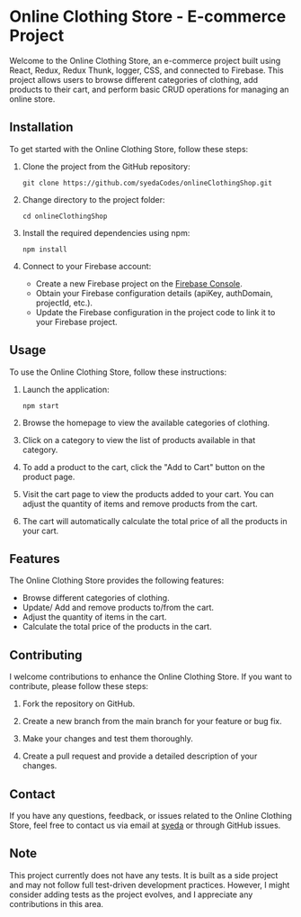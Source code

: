 # Online Clothing Store - E-commerce Project

Welcome to the Online Clothing Store, an e-commerce project built using React, Redux, Redux Thunk, logger, CSS, and connected to Firebase. This project allows users to browse different categories of clothing, add products to their cart, and perform basic CRUD operations for managing an online store.

## Installation

To get started with the Online Clothing Store, follow these steps:

1. Clone the project from the GitHub repository:

    `git clone https://github.com/syedaCodes/onlineClothingShop.git`

2. Change directory to the project folder:

    `cd onlineClothingShop`

3. Install the required dependencies using npm:

    `npm install`

4. Connect to your Firebase account:
    - Create a new Firebase project on the [Firebase Console](https://console.firebase.google.com/).
    - Obtain your Firebase configuration details (apiKey, authDomain, projectId, etc.).
    - Update the Firebase configuration in the project code to link it to your Firebase project.

## Usage

To use the Online Clothing Store, follow these instructions:

1. Launch the application:

    `npm start`

2. Browse the homepage to view the available categories of clothing.

3. Click on a category to view the list of products available in that category.

4. To add a product to the cart, click the "Add to Cart" button on the product page.

5. Visit the cart page to view the products added to your cart. You can adjust the quantity of items and remove products from the cart.

6. The cart will automatically calculate the total price of all the products in your cart.

## Features

The Online Clothing Store provides the following features:

-   Browse different categories of clothing.
-   Update/ Add and remove products to/from the cart.
-   Adjust the quantity of items in the cart.
-   Calculate the total price of the products in the cart.

## Contributing

I welcome contributions to enhance the Online Clothing Store. If you want to contribute, please follow these steps:

1. Fork the repository on GitHub.

2. Create a new branch from the main branch for your feature or bug fix.

3. Make your changes and test them thoroughly.

4. Create a pull request and provide a detailed description of your changes.

## Contact

If you have any questions, feedback, or issues related to the Online Clothing Store, feel free to contact us via email at [syeda](mailto:syedaa.codes@gmail.com) or through GitHub issues.

## Note

This project currently does not have any tests. It is built as a side project and may not follow full test-driven development practices. However, I might consider adding tests as the project evolves, and I appreciate any contributions in this area.
